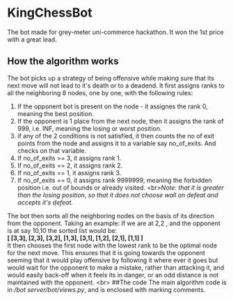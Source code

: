# KingChessBot
The bot made for grey-meter uni-commerce hackathon. It won the 1st price with a great lead.


## How the algorithm works
The bot picks up a strategy of being offensive while making sure that its next move will not lead to it's death or to a deadend.
It first assigns ranks to all the neighboring 8 nodes, one by one, with the following rules:<br/>
 1. If the opponent bot is present on the node - it assignes the rank 0, meaning the best position.
 2. If the opponent is 1 place from the next node, then it assigns the rank of 999, i.e. INF, meaning the losing or worst position.
 3. if any of the 2 conditions is not satisfied, it then counts the no of exit points from the node and assigns it to a variable say no_of_exits. And checks on that variable.
  1. If no_of_exits >= 3, it assigns rank 1.
  2. If no_of_exits == 2, it assigns rank 2.
  3. If no_of_exits == 1, it assigns rank 3.
  4. If no_of_exits == 0, it assigns rank 9999999, meaning the forbidden position i.e. out of bounds or already visited. <br\>*Note: that it is greater than the losing position, so that it does not choose wall on defeat and accepts it's defeat.*

The bot then sorts all the neighboring nodes on the basis of its direction from the opponent. Taking an example:
If we are at 2,2 , and the opponent is at say 10,10 the sorted list would be:<br/>
**[ [3,3], [2,3], [3,2], [1,3], [3,1], [1,2], [2,1], [1,1] ]** <br/>
It then chooses the first node with the lowest rank to be the optimal node for the next move. This ensures that it is going towards the opponent seeming that it would play offensive by following it where ever it goes but would wait for the opponent to make a mistake, rather than attacking it, and would easily back-off when it feels its in danger, or an odd distance is not maintained with the opponent. <br\>
##The code
The main algorithm code is in */bot server/bot/views.py*, and is enclosed with marking comments.
